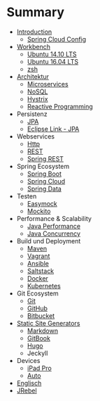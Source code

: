 # Summary

* [Introduction](README.md)
   * [Spring Cloud Config](springCloudConfig.md)
* [Workbench](workbench.md)
   * [Ubuntu 14.10 LTS](ubuntu_1410_lts.md)
   * [Ubuntu 16.04 LTS](ubuntu_1604_lts.md)
   * [zsh](zsh.md)
* [Architektur](architecture.md)
   * [Microservices](microservices.md)
   * [NoSQL](nosql.md)
   * [Hystrix](hystrix.md)
   * [Reactive Programming](reactiveProgramming.md)
* Persistenz
   * [JPA](jpa.md)
   * [Eclipse Link - JPA](eclipseLink.md)
* Webservices
   * [Http](http.md)
   * [REST](rest.md)
   * [Spring REST](springRest.md)
* Spring Ecosystem
   * [Spring Boot](springBoot.md)
   * [Spring Cloud](springCloud.md)
   * [Spring Data](springData.md)
* Testen
   * [Easymock](easymock.md)
   * [Mockito](mockito.md)
* Performance & Scalability
   * [Java Performance](javaPerformance.md)
   * [Java Concurrency](javaConcurrency.md)
* Build und Deployment
   * [Maven](maven.md)
   * [Vagrant](vagrant.md)
   * [Ansible](ansible.md)
   * [Saltstack](saltstack.md)
   * [Docker](docker.md)
   * [Kubernetes](kubernetes.md)
* Git Ecosystem
   * [Git](git.md)
   * [GitHub](github.md)
   * [Bitbucket](bitbucket.md)
* [Static Site Generators](staticSiteGenerators.md)
   * [Markdown](markdown.md)
   * [GitBook](gitbook.md)
   * [Hugo](hugo.md)
   * Jeckyll
* Devices
   * [iPad Pro](ipadPro.md)
   * [Auto](auto.md)
* [Englisch](englisch.md)
* [JRebel](jrebel.md)


